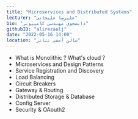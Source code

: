 ```yaml
---
title: "Microservices and Distributed Systems"
lecturer: "علیرضا علیجانی"
bio: "دانشجوی مهندسی کامپیوتر"
githubID: "alirezaalj"
date: "2022-05-16 14:00"
location: "سالن آمفی تئاتر"
---
```


- What is Monolithic ? What's cloud ?
- Microservices and Design Patterns
- Service Registration and Discovery
- Load Balancing
- Circuit Breakers
- Gateway & Routing
- Distributed Storage & Database
- Config Server
- Security & OAouth2
